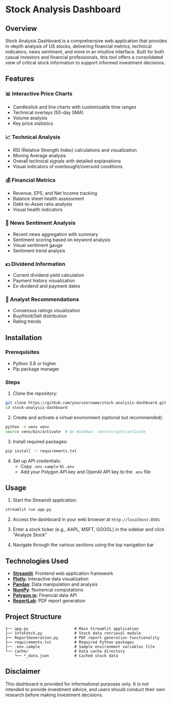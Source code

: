 # Stock Analysis Dashboard

## Overview

Stock Analysis Dashboard is a comprehensive web application that provides in-depth analysis of US stocks, delivering financial metrics, technical indicators, news sentiment, and more in an intuitive interface. Built for both casual investors and financial professionals, this tool offers a consolidated view of critical stock information to support informed investment decisions.

## Features

### 📊 Interactive Price Charts

- Candlestick and line charts with customizable time ranges
- Technical overlays (50-day SMA)
- Volume analysis
- Key price statistics

### 📈 Technical Analysis

- RSI (Relative Strength Index) calculations and visualization
- Moving Average analysis
- Overall technical signals with detailed explanations
- Visual indicators of overbought/oversold conditions

### 💰 Financial Metrics

- Revenue, EPS, and Net Income tracking
- Balance sheet health assessment
- Debt-to-Asset ratio analysis
- Visual health indicators

### 📰 News Sentiment Analysis

- Recent news aggregation with summary
- Sentiment scoring based on keyword analysis
- Visual sentiment gauge
- Sentiment trend analysis

### 💵 Dividend Information

- Current dividend yield calculation
- Payment history visualization
- Ex-dividend and payment dates

### 👥 Analyst Recommendations

- Consensus ratings visualization
- Buy/Hold/Sell distribution
- Rating trends

## Installation

### Prerequisites

- Python 3.8 or higher
- Pip package manager

### Steps

1. Clone the repository:

```bash
git clone https://github.com/yourusername/stock-analysis-dashboard.git
cd stock-analysis-dashboard
```

2. Create and activate a virtual environment (optional but recommended):

```bash
python -m venv venv
source venv/bin/activate  # On Windows: venv\Scripts\activate
```

3. Install required packages:

```bash
pip install -r requirements.txt
```

4. Set up API credentials:
   - Copy `.env.sample` to `.env`
   - Add your Polygon API key and OpenAI API key to the `.env` file

## Usage

1. Start the Streamlit application:

```bash
streamlit run app.py
```

2. Access the dashboard in your web browser at `http://localhost:8501`

3. Enter a stock ticker (e.g., AAPL, MSFT, GOOGL) in the sidebar and click "Analyze Stock"

4. Navigate through the various sections using the top navigation bar

## Technologies Used

- **[Streamlit](https://streamlit.io/)**: Frontend web application framework
- **[Plotly](https://plotly.com/)**: Interactive data visualization
- **[Pandas](https://pandas.pydata.org/)**: Data manipulation and analysis
- **[NumPy](https://numpy.org/)**: Numerical computations
- **[Polygon.io](https://polygon.io/)**: Financial data API
- **[ReportLab](https://www.reportlab.com/)**: PDF report generation

## Project Structure

```
├── app.py                    # Main Streamlit application
├── InfoFetch.py              # Stock data retrieval module
├── ReportGeneration.py       # PDF report generation functionality
├── requirements.txt          # Required Python packages
├── .env.sample               # Sample environment variables file
└── cache/                    # Data cache directory
    └── *_data.json           # Cached stock data
```

## Disclaimer

This dashboard is provided for informational purposes only. It is not intended to provide investment advice, and users should conduct their own research before making investment decisions.

